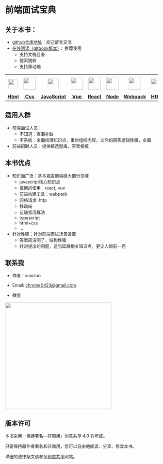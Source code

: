 # 前端面试宝典





## 关于本书：

- [github仓库地址](https://github.com/tuihou123321/FE-interview)：欢迎留言交流
- [在线阅读（gitbook版本）](https://xz-fe-interview.gitbook.io/fe-interview/~/settings/customization)： 推荐使用
  - 支持文档目录
  - 搜索跳转
  - 支持移动端





<table display="table">
    <tr>
        <th align="center"><b> <a href="https://github.com/tuihou123321/FE-interview/blob/master/html.md"><img src="http://img-static.yidengxuetang.com/wxapp/github-img/html1.png" width="30px" > </b></th>
        <th align="center"><b><a href="https://github.com/tuihou123321/FE-interview/blob/master/css.md"><img src="http://img-static.yidengxuetang.com/wxapp/github-img/css.png" width="40px" > </b></th>
        <th align="center"><b><a href="https://github.com/tuihou123321/FE-interview/blob/master/js.md"><img src="http://img-static.yidengxuetang.com/wxapp/github-img/javascript1.png" width="35px" ></b></th>
        <th align="center"><b><a href="https://github.com/tuihou123321/FE-interview/blob/master/vue.md"><img src="http://img-static.yidengxuetang.com/wxapp/github-img/vue.svg" width="40px" ></b></th>
        <th align="center"><b><a href="https://github.com/tuihou123321/FE-interview/blob/master/react.md"><img src="http://img-static.yidengxuetang.com/wxapp/wx/react_icon_v1.png" width="40px" ></b></th>
        <th align="center"><b><a href="https://github.com/tuihou123321/FE-interview/blob/master/node.md"><img src="http://img-static.yidengxuetang.com/wxapp/github-img/node1.png" width="40px" ></b></th>
        <th align="center"><b><a href="https://github.com/tuihou123321/FE-interview/blob/master/webpack.md"><img src="http://img-static.yidengxuetang.com/wxapp/github-img/webpack.svg" width="40px" ></b></th>
        <th align="center"><b><a href="https://github.com/tuihou123321/FE-interview/blob/master/http.md"><img src="http://img-static.yidengxuetang.com/wxapp/github-img/http1.png" width="35px" ></b></th>
        <th align="center"><b><a href="https://github.com/tuihou123321/FE-interview/blob/master/%E7%AE%97%E6%B3%95.md"><img src="http://img-static.yidengxuetang.com/wxapp/github-img/algorithm3.svg" width="52px" ></b></th>
        <th align="center"><b><a href="https://github.com/tuihou123321/FE-interview/blob/master/other.md"><img src="http://img-static.yidengxuetang.com/wxapp/wx/other_iocn_v2.png" width="38px" > </b></th>
    </tr>
    <tr>
        <td align="center"><b><a href="https://github.com/tuihou123321/FE-interview/blob/master/html.md">Html</a></b></td>
        <td align="center"><b><a href="https://github.com/tuihou123321/FE-interview/blob/master/css.md">&nbsp;Css&nbsp; </a></b></td>
        <td align="center"><b><a href="https://github.com/tuihou123321/FE-interview/blob/master/js.md">JavaScript</a></b></td>
        <td align="center"><b><a href="https://github.com/tuihou123321/FE-interview/blob/master/vue.md">&nbsp;Vue&nbsp;</a></b></td>
        <td align="center"><b><a href="https://github.com/tuihou123321/FE-interview/blob/master/react.md">React</a></b></td>
        <td align="center"><b><a href="https://github.com/tuihou123321/FE-interview/blob/master/node.md">Node</a></b></td>
        <td align="center"><b><a href="https://github.com/tuihou123321/FE-interview/blob/master/webpack.md">Webpack</a></b></td>
        <td align="center"><b><a href="https://github.com/tuihou123321/FE-interview/blob/master/http.md">Http</a></b></td>
        <td align="center"><b><a href="https://github.com/tuihou123321/FE-interview/blob/master/%E7%AE%97%E6%B3%95.md">Algorithm</a></b></td>
        <td align="center"><b><a href="https://github.com/tuihou123321/FE-interview/blob/master/other.md">Other</a></b></td>
    </tr>
</table>




## 适用人群

- 前端面试人员：
  - 不知道：查漏补缺
  - 不系统：全面梳理知识点，重新组织内容，让你的回答逻辑性强，全面
- 前端招聘人员：提供精选题库，答案梗概





## 本书优点

- 知识面广泛：基本涵盖前端绝大部分领域
  - javascript核心知识点
  - 框架的使用：react, vue
  - 前端构建工具：webpack
  - 网络请求: http
  - 移动端
  - 前端常用算法
  - typescript
  - html+css
  - ...
- 针对性强：针对前端面试场景设置
  - 答案简洁明了，结构性强
  - 针对提出的问题，适当延展相关知识点，更让人眼前一亮





## 联系我

- 作者：xiaozuo
- Email: chrome0423@gmail.com

- 微信

<img src="https://i.loli.net/2021/03/03/QrvJxNw51OLB3hf.png" width="350px"/>





## 版本许可



本书采用「保持署名—非商用」创意共享 4.0 许可证。

只要保持原作者署名和非商用，您可以自由地阅读、分享、修改本书。

详细的法律条文请参见[创意共享](http://creativecommons.org/licenses/by-nc/4.0/)网站。
